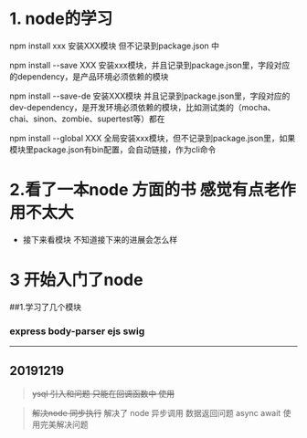 # 1. node的学习

npm install xxx  安装XXX模块 但不记录到package.json 中

npm install --save XXX 安装xxx模块，并且记录到package.json里，字段对应的dependency，是产品环境必须依赖的模块

npm install --save-de 安装XXX模块 并且记录到package.json里，字段对应的dev-dependency，是开发环境必须依赖的模块，比如测试类的（mocha、chai、sinon、zombie、supertest等）都在

npm install --global XXX 全局安装xxx模块，但不记录到package.json里，如果模块里package.json有bin配置，会自动链接，作为cli命令


# 2.看了一本node 方面的书   感觉有点老作用不太大

  * 接下来看模块 不知道接下来的进展会怎么样

# 3 开始入门了node 
  ##1.学习了几个模块
  ### express body-parser ejs swig  
  ----------------
## 20191219

> ~~ysql 引入和问题  只能在回调函数中 使用~~

> ~~解决node 同步执行~~
>解决了 node 异步调用 数据返回问题 async await 使用完美解决问题